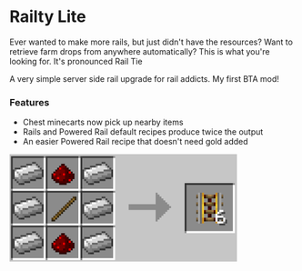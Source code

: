 # Railty Lite
Ever wanted to make more rails, but just didn't have the resources?
Want to retrieve farm drops from anywhere automatically?
This is what you're looking for. It's pronounced Rail Tie

A very simple server side rail upgrade for rail addicts. My first BTA mod!

### Features
- Chest minecarts now pick up nearby items
- Rails and Powered Rail default recipes produce twice the output
- An easier Powered Rail recipe that doesn't need gold added

![](PoweredRailCompact.png)

